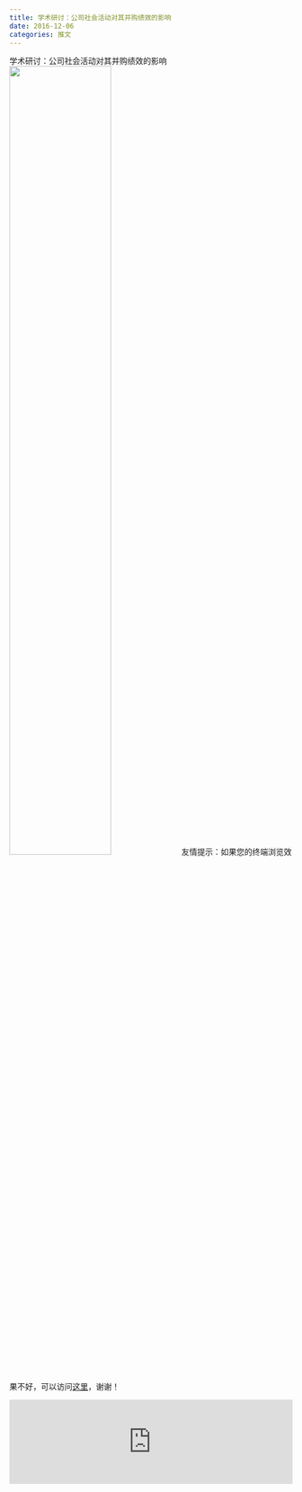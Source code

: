 ```yaml
---
title: 学术研讨：公司社会活动对其并购绩效的影响
date: 2016-12-06
categories: 推文
---
```

学术研讨：公司社会活动对其并购绩效的影响
<img src="http://mmbiz.qpic.cn/mmbiz_jpg/ACviaWTBFxhZndv7SibW2Vk22LM0NfhXz85jYbBaeksibLHcBabACaHrgDXqiaymd3UBJNUrzLBpoc94bQ2HY3OE5g/0?wx_fmt=jpeg" style="width: 60%; height: auto;"/><!--more-->
友情提示：如果您的终端浏览效果不好，可以访问[这里](https://stata-club.github.io/stata_article/2016-12-06.html)，谢谢！
<iframe src="https://stata-club.github.io/stata_article/2016-12-06.html" id="iframepage" frameborder="0" scrolling="no" marginheight="0" marginwidth="0" width="100%" onLoad="iFrameHeight()"></iframe>
<script type="text/javascript" language="javascript">
function iFrameHeight() {
var ifm= document.getElementById("iframepage");
var subWeb = document.frames ? document.frames["iframepage"].document : ifm.contentDocument;   
if(ifm != null && subWeb != null) {
 ifm.height = subWeb.body.scrollHeight;
} 
} 
</script> 

